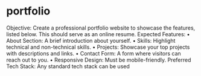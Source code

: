 # portfolio
Objective:
Create a professional portfolio website to showcase the features, listed below. This should serve as an online resume.
Expected Features:
• About Section: A brief introduction about yourself.
• Skills: Highlight technical and non-technical skills.
• Projects: Showcase your top projects with descriptions and links.
• Contact Form: A form where visitors can reach out to you.
• Responsive Design: Must be mobile-friendly.
Preferred Tech Stack:
Any standard tech stack can be used

